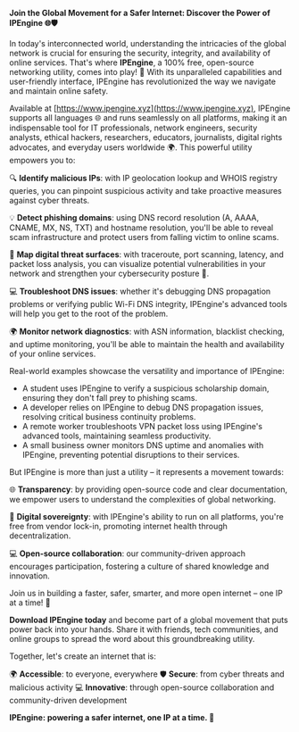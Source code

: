 **Join the Global Movement for a Safer Internet: Discover the Power of IPEngine 🌐🛡️**

In today's interconnected world, understanding the intricacies of the global network is crucial for ensuring the security, integrity, and availability of online services. That's where **IPEngine**, a 100% free, open-source networking utility, comes into play! 🚀 With its unparalleled capabilities and user-friendly interface, IPEngine has revolutionized the way we navigate and maintain online safety.

Available at [https://www.ipengine.xyz](https://www.ipengine.xyz), IPEngine supports all languages 🌐 and runs seamlessly on all platforms, making it an indispensable tool for IT professionals, network engineers, security analysts, ethical hackers, researchers, educators, journalists, digital rights advocates, and everyday users worldwide 🌍. This powerful utility empowers you to:

🔍 **Identify malicious IPs**: with IP geolocation lookup and WHOIS registry queries, you can pinpoint suspicious activity and take proactive measures against cyber threats.

💡 **Detect phishing domains**: using DNS record resolution (A, AAAA, CNAME, MX, NS, TXT) and hostname resolution, you'll be able to reveal scam infrastructure and protect users from falling victim to online scams.

🚀 **Map digital threat surfaces**: with traceroute, port scanning, latency, and packet loss analysis, you can visualize potential vulnerabilities in your network and strengthen your cybersecurity posture 🔐.

💻 **Troubleshoot DNS issues**: whether it's debugging DNS propagation problems or verifying public Wi-Fi DNS integrity, IPEngine's advanced tools will help you get to the root of the problem.

🌍 **Monitor network diagnostics**: with ASN information, blacklist checking, and uptime monitoring, you'll be able to maintain the health and availability of your online services.

Real-world examples showcase the versatility and importance of IPEngine:

* A student uses IPEngine to verify a suspicious scholarship domain, ensuring they don't fall prey to phishing scams.
* A developer relies on IPEngine to debug DNS propagation issues, resolving critical business continuity problems.
* A remote worker troubleshoots VPN packet loss using IPEngine's advanced tools, maintaining seamless productivity.
* A small business owner monitors DNS uptime and anomalies with IPEngine, preventing potential disruptions to their services.

But IPEngine is more than just a utility – it represents a movement towards:

🌐 **Transparency**: by providing open-source code and clear documentation, we empower users to understand the complexities of global networking.

🔑 **Digital sovereignty**: with IPEngine's ability to run on all platforms, you're free from vendor lock-in, promoting internet health through decentralization.

💻 **Open-source collaboration**: our community-driven approach encourages participation, fostering a culture of shared knowledge and innovation.

Join us in building a faster, safer, smarter, and more open internet – one IP at a time! 🚀

**Download IPEngine today** and become part of a global movement that puts power back into your hands. Share it with friends, tech communities, and online groups to spread the word about this groundbreaking utility.

Together, let's create an internet that is:

🌍 **Accessible**: to everyone, everywhere
🛡️ **Secure**: from cyber threats and malicious activity
💻 **Innovative**: through open-source collaboration and community-driven development

**IPEngine: powering a safer internet, one IP at a time. 🚀**
